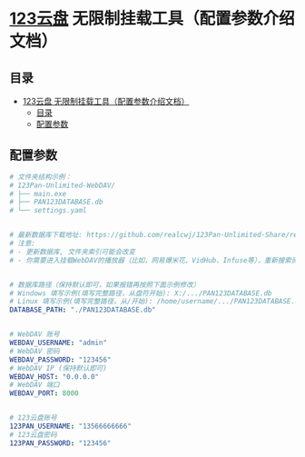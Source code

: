 # [123云盘](https://www.123pan.com) 无限制挂载工具（配置参数介绍文档）

## 目录

- [123云盘 无限制挂载工具（配置参数介绍文档）](#123云盘-无限制挂载工具配置参数介绍文档)
  - [目录](#目录)
  - [配置参数](#配置参数)

## 配置参数

```yaml
# 文件夹结构示例：
# 123Pan-Unlimited-WebDAV/
# ├── main.exe
# ├── PAN123DATABASE.db
# └── settings.yaml


# 最新数据库下载地址: https://github.com/realcwj/123Pan-Unlimited-Share/releases/tag/database
# 注意: 
# - 更新数据库, 文件夹索引可能会改变
# - 你需要进入挂载WebDAV的播放器（比如，网易爆米花、VidHub、Infuse等），重新搜索资源、重新刮削


# 数据库路径（保持默认即可，如果报错再按照下面示例修改）
# Windows 填写示例(填写完整路径，从盘符开始): X:/.../PAN123DATABASE.db
# Linux 填写示例(填写完整路径，从/开始): /home/username/.../PAN123DATABASE.db
DATABASE_PATH: "./PAN123DATABASE.db"


# WebDAV 账号
WEBDAV_USERNAME: "admin"
# WebDAV 密码
WEBDAV_PASSWORD: "123456"
# WebDAV IP (保持默认即可)
WEBDAV_HOST: "0.0.0.0"
# WebDAV 端口
WEBDAV_PORT: 8000


# 123云盘账号
123PAN_USERNAME: "13566666666"
# 123云盘密码
123PAN_PASSWORD: "123456"
```